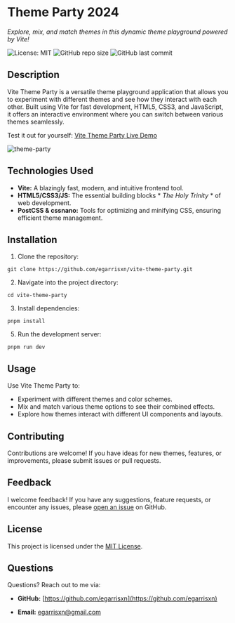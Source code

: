 # Theme Party 2024

_Explore, mix, and match themes in this dynamic theme playground powered by Vite!_

![License: MIT](https://img.shields.io/badge/License-MIT-yellow.svg) ![GitHub repo size](https://img.shields.io/github/repo-size/egarrisxn/theme-party-2023) ![GitHub last commit](https://img.shields.io/github/last-commit/egarrisxn/theme-party-2023)

## Description

Vite Theme Party is a versatile theme playground application that allows you to experiment with different themes and see how they interact with each other. Built using Vite for fast development, HTML5, CSS3, and JavaScript, it offers an interactive environment where you can switch between various themes seamlessly.

Test it out for yourself: [Vite Theme Party Live Demo](https://vite-theme-party.netlify.app/)

![theme-party](https://github.com/egarrisxn/vite-theme-party/assets/126130230/6379e181-67d9-4b1d-89dc-6c249586defa)

## Technologies Used

- **Vite:** A blazingly fast, modern, and intuitive frontend tool.
- **HTML5/CSS3/JS:** The essential building blocks * _The Holy Trinity_ * of web development.
- **PostCSS & cssnano:** Tools for optimizing and minifying CSS, ensuring efficient theme management.

## Installation

1. Clone the repository:
```
git clone https://github.com/egarrisxn/vite-theme-party.git
```
2. Navigate into the project directory:
```
cd vite-theme-party
```
3. Install dependencies:
```
pnpm install
```
5. Run the development server:
```
pnpm run dev
```

## Usage

Use Vite Theme Party to:

- Experiment with different themes and color schemes.
- Mix and match various theme options to see their combined effects.
- Explore how themes interact with different UI components and layouts.

## Contributing

Contributions are welcome! If you have ideas for new themes, features, or improvements, please submit issues or pull requests.

## Feedback

I welcome feedback! If you have any suggestions, feature requests, or encounter any issues, please [open an issue](https://github.com/egarrisxn/vite-theme-party/issues) on GitHub.

## License

This project is licensed under the [MIT License](LICENSE).

## Questions

Questions? Reach out to me via:

- **GitHub:** [https://github.com/egarrisxn](https://github.com/egarrisxn)

- **Email:** egarrisxn@gmail.com
